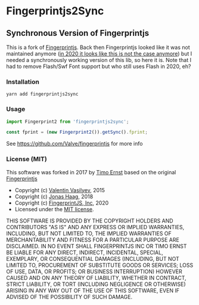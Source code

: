 # Fingerprintjs2Sync

## Synchronous Version of Fingerprintjs

This is a fork of [Fingerprintjs](https://github.com/fingerprintjs/fingerprintjs). Back then Fingerprintjs looked like it was not maintained anymore ([in 2020 it looks like this is not the case anymore](https://github.com/valnub/fingerprintjs2sync/issues/1)) but I needed a synchronously working version of this lib, so here it is. Note that I had to remove Flash/Swf Font support but who still uses Flash in 2020, eh?

### Installation

```
yarn add fingerprintjs2sync
```

### Usage

```js
import Fingerprint2 from 'fingerprintjs2sync';

const fprint = (new Fingerprint2()).getSync().fprint;
```

See https://github.com/Valve/fingerprintjs for more info

### License (MIT)

This software was forked in 2017 by [Timo Ernst](https://www.timo-ernst.net/contact/) based on the original [Fingerprintjs](https://github.com/fingerprintjs/fingerprintjs)
- Copyright (c) [Valentin Vasilyev](mailto:valentin.vasilyev@outlook.com), 2015
- Copyright (c) [Jonas Haag](mailto:jonas@lophus.org), 2018
- Copyright (c) [FingerprintJS, Inc](https://fingerprintjs.com), 2020
- Licensed under the [MIT license](http://www.opensource.org/licenses/mit-license.php).

THIS SOFTWARE IS PROVIDED BY THE COPYRIGHT HOLDERS AND CONTRIBUTORS "AS IS"
AND ANY EXPRESS OR IMPLIED WARRANTIES, INCLUDING, BUT NOT LIMITED TO, THE
IMPLIED WARRANTIES OF MERCHANTABILITY AND FITNESS FOR A PARTICULAR PURPOSE
ARE DISCLAIMED. IN NO EVENT SHALL FINGERPRINTJS INC OR TIMO ERNST BE LIABLE FOR ANY
DIRECT, INDIRECT, INCIDENTAL, SPECIAL, EXEMPLARY, OR CONSEQUENTIAL DAMAGES
(INCLUDING, BUT NOT LIMITED TO, PROCUREMENT OF SUBSTITUTE GOODS OR SERVICES;
LOSS OF USE, DATA, OR PROFITS; OR BUSINESS INTERRUPTION) HOWEVER CAUSED AND
ON ANY THEORY OF LIABILITY, WHETHER IN CONTRACT, STRICT LIABILITY, OR TORT
(INCLUDING NEGLIGENCE OR OTHERWISE) ARISING IN ANY WAY OUT OF THE USE OF
THIS SOFTWARE, EVEN IF ADVISED OF THE POSSIBILITY OF SUCH DAMAGE.
